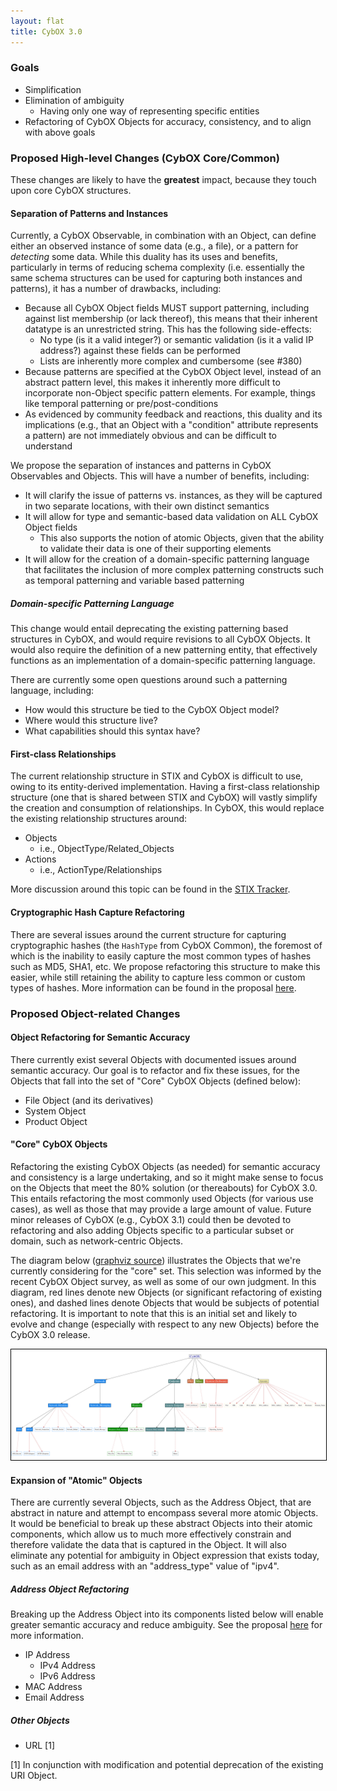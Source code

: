 ```yaml
---
layout: flat
title: CybOX 3.0
---
```



### Goals

* Simplification
* Elimination of ambiguity
    * Having only one way of representing specific entities
* Refactoring of CybOX Objects for accuracy, consistency, and to align with above goals

### Proposed High-level Changes (CybOX Core/Common)

These changes are likely to have the **greatest** impact, because they touch upon core CybOX structures.

#### Separation of Patterns and Instances
Currently, a CybOX Observable, in combination with an Object, can define either an observed instance of some data (e.g., a file), or a pattern for *detecting* some data. While this duality has its uses and benefits, particularly in terms of reducing schema complexity (i.e. essentially the same schema structures can be used for capturing both instances and patterns), it has a number of drawbacks, including:

* Because all CybOX Object fields MUST support patterning, including against list membership (or lack thereof), this means that their inherent datatype is an unrestricted string. This has the following side-effects:
    * No type (is it a valid integer?) or semantic validation (is it a valid IP address?) against these fields can be performed
    * Lists are inherently more complex and cumbersome (see #380)
* Because patterns are specified at the CybOX Object level, instead of an abstract pattern level, this makes it inherently more difficult to incorporate non-Object specific pattern elements. For example, things like temporal patterning or pre/post-conditions
* As evidenced by community feedback and reactions, this duality and its implications (e.g., that an Object with a "condition" attribute represents a pattern) are not immediately obvious and can be difficult to understand

We propose the separation of instances and patterns in CybOX Observables and Objects. This will have a number of benefits, including:

* It will clarify the issue of patterns vs. instances, as they will be captured in two separate locations, with their own distinct semantics
* It will allow for type and semantic-based data validation on ALL CybOX Object fields
    * This also supports the notion of atomic Objects, given that the ability to validate their data is one of their supporting elements
* It will allow for the creation of a domain-specific patterning language that facilitates the inclusion of more complex patterning constructs such as temporal patterning and variable based patterning

##### Domain-specific Patterning Language

This change would entail deprecating the existing patterning based structures in CybOX, and would require revisions to all CybOX Objects. It would also require the definition of a new patterning entity, that effectively functions as an implementation of a domain-specific patterning language.

There are currently some open questions around such a patterning language, including:

* How would this structure be tied to the CybOX Object model?
* Where would this structure live?
* What capabilities should this syntax have?

#### First-class Relationships

The current relationship structure in STIX and CybOX is difficult to use, owing to its entity-derived implementation. Having a first-class relationship structure (one that is shared between STIX and CybOX) will vastly simplify the creation and consumption of relationships. In CybOX, this would replace the existing relationship structures around:

* Objects
    * i.e., ObjectType/Related_Objects
* Actions
    * i.e., ActionType/Relationships

More discussion around this topic can be found in the [STIX Tracker](https://github.com/STIXProject/schemas/issues/291).

#### Cryptographic Hash Capture Refactoring

There are several issues around the current structure for capturing cryptographic hashes (the `HashType` from CybOX Common), the foremost of which is the inability to easily capture the most common types of hashes such as MD5, SHA1, etc. We propose refactoring this structure to make this easier, while still retaining the ability to capture less common or custom types of hashes. More information can be found in the proposal [here](https://github.com/CybOXProject/schemas/wiki/CybOX-3.0:-HashType-Refactoring).

### Proposed Object-related Changes

#### Object Refactoring for Semantic Accuracy
There currently exist several Objects with documented issues around semantic accuracy. Our goal is to refactor and fix these issues, for the Objects that fall into the set of "Core" CybOX Objects (defined below):

* File Object (and its derivatives)
* System Object
* Product Object

#### "Core" CybOX Objects
Refactoring the existing CybOX Objects (as needed) for semantic accuracy and consistency is a large undertaking, and so it might make sense to focus on the Objects that meet the 80% solution (or thereabouts) for CybOX 3.0. This entails refactoring the most commonly used Objects (for various use cases), as well as those that may provide a large amount of value. Future minor releases of CybOX (e.g., CybOX 3.1) could then be devoted to refactoring and also adding Objects specific to a particular subset or domain, such as network-centric Objects.

The diagram below ([graphviz source](cybox_object_categories_3.0_core.dot)) illustrates the Objects that we're currently considering for the "core" set. This selection was informed by the recent CybOX Object survey, as well as some of our own judgment. In this diagram, red lines denote new Objects (or significant refactoring of existing ones), and dashed lines denote Objects that would be subjects of potential refactoring. It is important to note that this is an initial set and likely to evolve and change (especially with respect to any new Objects) before the CybOX 3.0 release.

<a href="cybox_object_categories_3.0_core.png" target="_blank">
<img src="cybox_object_categories_3.0_core.png" style="border:1px solid black;max-width:100%;" alt="Core CybOX Objects">
</a>

#### Expansion of "Atomic" Objects
There are currently several Objects, such as the Address Object, that are abstract in nature and attempt to encompass several more atomic Objects. It would be beneficial to break up these abstract Objects into their atomic components, which allow us to much more effectively constrain and therefore validate the data that is captured in the Object. It will also eliminate any potential for ambiguity in Object expression that exists today, such as an email address with an "address_type" value of "ipv4". 

##### Address Object Refactoring

Breaking up the Address Object into its components listed below will enable greater semantic accuracy and reduce ambiguity. See the proposal [here](https://github.com/CybOXProject/schemas/wiki/CybOX-3.0:-Address-Object-Refactoring) for more information.

* IP Address
    * IPv4 Address
    * IPv6 Address
* MAC Address 
* Email Address 

##### Other Objects

* URL [1]

[1] In conjunction with modification and potential deprecation of the existing URI Object.







